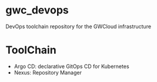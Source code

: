 # gwc_devops
DevOps toolchain repository for the GWCloud infrastructure

# ToolChain
- Argo CD: declarative GitOps CD for Kubernetes
- Nexus: Repository Manager
